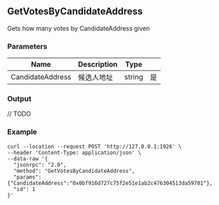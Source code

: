 ## GetVotesByCandidateAddress

 Gets how many votes by CandidateAddress given

### Parameters

| Name         | Description       | Type    |    |
| ---------------- | -------------- | ------- |------   |
| CandidateAddress | 候选人地址 | string  | 是|

### Output

// TODO

### Example
```
curl --location --request POST 'http://127.0.0.1:1926' \
--header 'Content-Type: application/json' \
--data-raw '{  
  "jsonrpc": "2.0",
  "method": "GetVotesByCandidateAddress",
  "params": {"CandidateAddress":"0x0bf916d727c75f2e51e1ab2c476304513da59701"},
  "id": 1
}'
```

